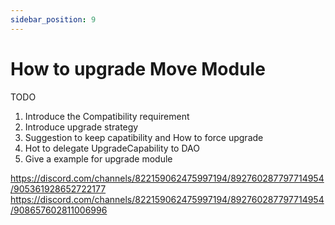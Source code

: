 ```yaml
---
sidebar_position: 9
---
```


# How to upgrade Move Module

TODO

1. Introduce the Compatibility requirement
2. Introduce upgrade strategy
3. Suggestion to keep capatibility and How to force upgrade
4. Hot to delegate UpgradeCapability to DAO
3. Give a example for upgrade module


https://discord.com/channels/822159062475997194/892760287797714954/905361928652722177
https://discord.com/channels/822159062475997194/892760287797714954/908657602811006996
